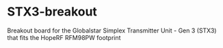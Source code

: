 # STX3-breakout
Breakout board for the Globalstar Simplex Transmitter Unit - Gen 3 (STX3) that fits the HopeRF RFM98PW footprint
